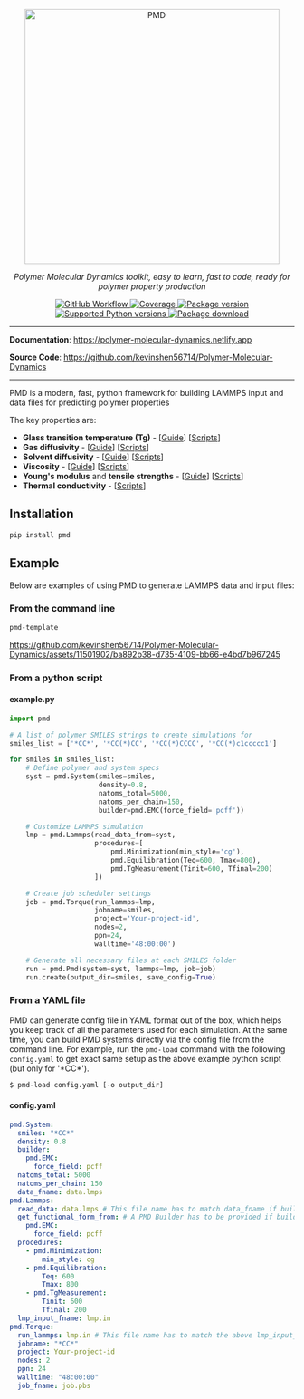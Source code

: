 <p align="center">
  <a href="https://polymer-molecular-dynamics.netlify.app/"><img src="https://github.com/kevinshen56714/Polymer-Molecular-Dynamics/raw/main/website/static/img/logo-with-text.svg" alt="PMD" width="450rem"></a>
</p>
<p align="center">
    <em>Polymer Molecular Dynamics toolkit, easy to learn, fast to code, ready for polymer property production</em>
</p>
<p align="center">
<a href="https://github.com/kevinshen56714/Polymer-Molecular-Dynamics/actions/workflows/main.yml/badge.svg?event=push" target="_blank">
    <img src="https://github.com/kevinshen56714/Polymer-Molecular-Dynamics/actions/workflows/main.yml/badge.svg?event=push" alt="GitHub Workflow">
</a>
<a href="https://coveralls.io/github/kevinshen56714/Polymer-Molecular-Dynamics" target="_blank">
    <img src="https://coveralls.io/repos/github/kevinshen56714/Polymer-Molecular-Dynamics/badge.svg?service=github" alt="Coverage">
</a>
<a href="https://pypi.python.org/pypi/pmd" target="_blank">
    <img src="http://img.shields.io/pypi/v/pmd.svg" alt="Package version">
</a>
<a href="https://pypi.org/project/pmd" target="_blank">
    <img src="https://img.shields.io/pypi/pyversions/pmd" alt="Supported Python versions">
</a>
<a href="https://pepy.tech/project/pmd" target="_blank">
    <img src="https://pepy.tech/badge/pmd" alt="Package download">
</a>
</p>

---

**Documentation**: <a href="https://polymer-molecular-dynamics.netlify.app" target="_blank">https://polymer-molecular-dynamics.netlify.app</a>

**Source Code**: <a href="https://github.com/kevinshen56714/Polymer-Molecular-Dynamics" target="_blank">https://github.com/kevinshen56714/Polymer-Molecular-Dynamics</a>

---

PMD is a modern, fast, python framework for building LAMMPS input and data files for predicting polymer properties

The key properties are:

- **Glass transition temperature (Tg)** - [[Guide](http://polymer-molecular-dynamics.netlify.app/docs/guides/glass-transition-temperature)] [[Scripts](https://github.com/kevinshen56714/Polymer-Molecular-Dynamics/tree/main/scripts/Tg)]
- **Gas diffusivity** - [[Guide](http://polymer-molecular-dynamics.netlify.app/docs/guides/gas-diffusivity)] [[Scripts](https://github.com/kevinshen56714/Polymer-Molecular-Dynamics/tree/main/scripts/Gas_diffusivity)]
- **Solvent diffusivity** - [[Guide](http://polymer-molecular-dynamics.netlify.app/docs/guides/solvent-diffusivity)] [[Scripts](https://github.com/kevinshen56714/Polymer-Molecular-Dynamics/tree/main/scripts/Solvent_diffusivity)]
- **Viscosity** - [[Guide](https://polymer-molecular-dynamics.netlify.app/docs/guides/viscosity)] [[Scripts](https://github.com/kevinshen56714/Polymer-Molecular-Dynamics/tree/main/scripts/Shear_deformation)]
- **Young's modulus** and **tensile strengths** - [[Guide](https://polymer-molecular-dynamics.netlify.app/docs/guides/mechanical-properties)] [[Scripts](https://github.com/kevinshen56714/Polymer-Molecular-Dynamics/tree/main/scripts/Tensile_deformation)]
- **Thermal conductivity** - [[Scripts](https://github.com/kevinshen56714/Polymer-Molecular-Dynamics/tree/main/scripts/HeatFluxMeasurement)]

## Installation

```bash
pip install pmd
```

## Example

Below are examples of using PMD to generate LAMMPS data and input files:

### From the command line

```bash
pmd-template
```
https://github.com/kevinshen56714/Polymer-Molecular-Dynamics/assets/11501902/ba892b38-d735-4109-bb66-e4bd7b967245

### From a python script

#### example.py

```python
import pmd

# A list of polymer SMILES strings to create simulations for
smiles_list = ['*CC*', '*CC(*)CC', '*CC(*)CCCC', '*CC(*)c1ccccc1']

for smiles in smiles_list:
    # Define polymer and system specs
    syst = pmd.System(smiles=smiles,
                      density=0.8,
                      natoms_total=5000,
                      natoms_per_chain=150,
                      builder=pmd.EMC(force_field='pcff'))

    # Customize LAMMPS simulation
    lmp = pmd.Lammps(read_data_from=syst,
                     procedures=[
                         pmd.Minimization(min_style='cg'),
                         pmd.Equilibration(Teq=600, Tmax=800),
                         pmd.TgMeasurement(Tinit=600, Tfinal=200)
                     ])

    # Create job scheduler settings
    job = pmd.Torque(run_lammps=lmp,
                     jobname=smiles,
                     project='Your-project-id',
                     nodes=2,
                     ppn=24,
                     walltime='48:00:00')

    # Generate all necessary files at each SMILES folder
    run = pmd.Pmd(system=syst, lammps=lmp, job=job)
    run.create(output_dir=smiles, save_config=True)
```

### From a YAML file

PMD can generate config file in YAML format out of the box, which helps you keep track of all the parameters used for each simulation. At the same time, you can build PMD systems directly via the config file from the command line. For example, run the `pmd-load` command with the following `config.yaml` to get exact same setup as the above example python script (but only for '\*CC\*').

```bash
$ pmd-load config.yaml [-o output_dir]
```

#### config.yaml

```yaml
pmd.System:
  smiles: "*CC*"
  density: 0.8
  builder:
    pmd.EMC:
      force_field: pcff
  natoms_total: 5000
  natoms_per_chain: 150
  data_fname: data.lmps
pmd.Lammps:
  read_data: data.lmps # This file name has to match data_fname if build from a yaml file
  get_functional_form_from: # A PMD Builder has to be provided if build from a yaml file
    pmd.EMC:
      force_field: pcff
  procedures:
    - pmd.Minimization:
        min_style: cg
    - pmd.Equilibration:
        Teq: 600
        Tmax: 800
    - pmd.TgMeasurement:
        Tinit: 600
        Tfinal: 200
  lmp_input_fname: lmp.in
pmd.Torque:
  run_lammps: lmp.in # This file name has to match the above lmp_input_fname if build from a yaml file
  jobname: "*CC*"
  project: Your-project-id
  nodes: 2
  ppn: 24
  walltime: "48:00:00"
  job_fname: job.pbs
```
